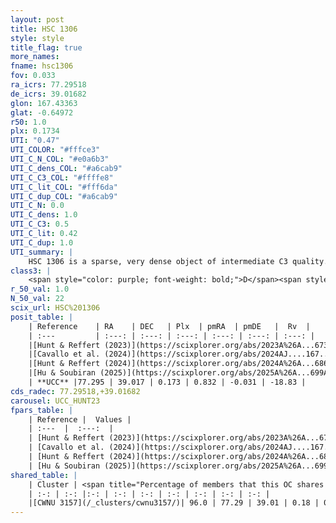```yaml
---
layout: post
title: HSC 1306
style: style
title_flag: true
more_names: 
fname: hsc1306
fov: 0.033
ra_icrs: 77.29518
de_icrs: 39.01682
glon: 167.43363
glat: -0.64972
r50: 1.0
plx: 0.1734
UTI: "0.47"
UTI_COLOR: "#fffce3"
UTI_C_N_COL: "#e0a6b3"
UTI_C_dens_COL: "#a6cab9"
UTI_C_C3_COL: "#ffffe8"
UTI_C_lit_COL: "#fff6da"
UTI_C_dup_COL: "#a6cab9"
UTI_C_N: 0.0
UTI_C_dens: 1.0
UTI_C_C3: 0.5
UTI_C_lit: 0.42
UTI_C_dup: 1.0
UTI_summary: |
    HSC 1306 is a sparse, very dense object of intermediate C3 quality. It was recently reported in the literature. This object shares a large percentage of members with a later reported entry.<br><br><span style="color: #99180f; font-weight: bold;">Warning: </span>contains less than 25 stars with <i>P>0.5</i> estimated.
class3: |
    <span style="color: purple; font-weight: bold;">D</span><span style="color: green; font-weight: bold;">A</span>
r_50_val: 1.0
N_50_val: 22
scix_url: HSC%201306
posit_table: |
    | Reference    | RA    | DEC   | Plx  | pmRA  | pmDE   |  Rv  |
    | :---         | :---: | :---: | :---: | :---: | :---: | :---: |
    |[Hunt & Reffert (2023)](https://scixplorer.org/abs/2023A%26A...673A.114H) | 77.294 | 39.019 | 0.186 | 0.81 | -0.024 | -18.83 |
    |[Cavallo et al. (2024)](https://scixplorer.org/abs/2024AJ....167...12C) | 77.288 | 38.998 | 0.185 | -- | -- | -- |
    |[Hunt & Reffert (2024)](https://scixplorer.org/abs/2024A%26A...686A..42H) | 77.294 | 39.019 | 0.186 | 0.81 | -0.024 | -18.83 |
    |[Hu & Soubiran (2025)](https://scixplorer.org/abs/2025A%26A...699A.246H) | 77.288 | 38.998 | -- | -- | -- | -- |
    | **UCC** |77.295 | 39.017 | 0.173 | 0.832 | -0.031 | -18.83 | 
cds_radec: 77.29518,+39.01682
carousel: UCC_HUNT23
fpars_table: |
    | Reference |  Values |
    | :---  |  :---:  |
    | [Hunt & Reffert (2023)](https://scixplorer.org/abs/2023A%26A...673A.114H) | `AV50=1.707, diffAV50=0.831, MOD50=13.854, logAge50=8.789` |
    | [Cavallo et al. (2024)](https://scixplorer.org/abs/2024AJ....167...12C) | `AV50=2.1, dMod50=12.91, logAge50=8.76, [Fe/H]50=-0.24` |
    | [Hunt & Reffert (2024)](https://scixplorer.org/abs/2024A%26A...686A..42H) | `MassJ=261.194` |
    | [Hu & Soubiran (2025)](https://scixplorer.org/abs/2025A%26A...699A.246H) | `MA22=-0.28, MA23f=-0.36, MF24=-0.43` |
shared_table: |
    | Cluster | <span title="Percentage of members that this OC shares with the ones listed">%</span>   | RA   | DEC   | Plx   | pmRA  | pmDE  | Rv | UTI |
    | :-: | :-: |:-: | :-: | :-: | :-: | :-: | :-: | :-: |
    |[CWNU 3157](/_clusters/cwnu3157/)| 96.0 | 77.29 | 39.01 | 0.18 | 0.79 | -0.06 | -3.88 |0.21 |
---
```

